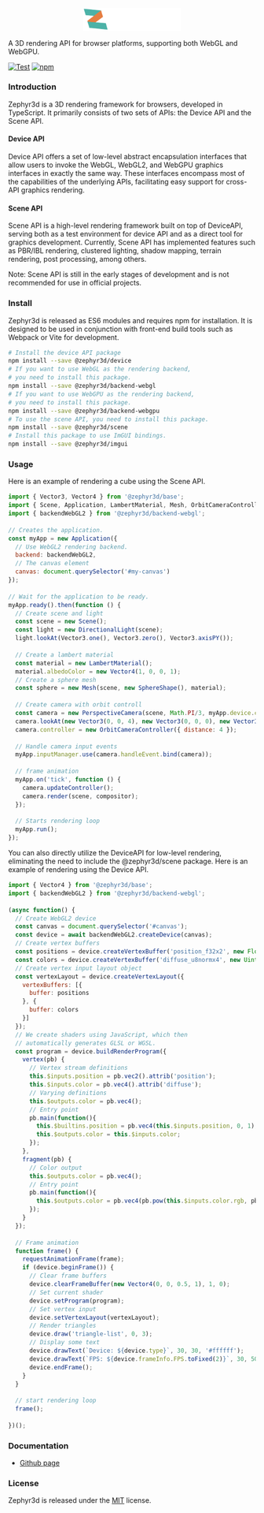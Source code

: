 <p align="center">
  <a href="https://gavinyork.github.io/zephyr3d">
    <img alt="zephyr3d" src="./site/web/media/logo_i.svg" style="width:200px;">
  </a>
</p>

A 3D rendering API for browser platforms, supporting both WebGL and WebGPU.

[![Test](https://github.com/gavinyork/zephyr3d/actions/workflows/ci.yml/badge.svg)](https://github.com/gavinyork/zephyr3d/actions/workflows/ci.yml)
[![npm](https://img.shields.io/npm/v/@zephyr3d/scene)](https://www.npmjs.com/package/@zephyr3d/scene)

### Introduction

Zephyr3d is a 3D rendering framework for browsers, developed in TypeScript. It primarily consists of two sets of APIs: the Device API and the Scene API.

#### Device API

Device API offers a set of low-level abstract encapsulation interfaces that allow users to invoke the WebGL, WebGL2, and WebGPU graphics interfaces in exactly the same way. These interfaces encompass most of the capabilities of the underlying APIs, facilitating easy support for cross-API graphics rendering. 

#### Scene API

Scene API is a high-level rendering framework built on top of DeviceAPI, serving both as a test environment for device API and as a direct tool for graphics development. Currently, Scene API has implemented features such as PBR/IBL rendering, clustered lighting, shadow mapping, terrain rendering, post processing, among others.

Note: Scene API is still in the early stages of development and is not recommended for use in official projects.

### Install

Zephyr3d is released as ES6 modules and requires npm for installation. It is designed to be used in conjunction with front-end build tools such as Webpack or Vite for development.

```bash
# Install the device API package
npm install --save @zephyr3d/device
# If you want to use WebGL as the rendering backend,
# you need to install this package.
npm install --save @zephyr3d/backend-webgl
# If you want to use WebGPU as the rendering backend,
# you need to install this package.
npm install --save @zephyr3d/backend-webgpu
# To use the scene API, you need to install this package.
npm install --save @zephyr3d/scene
# Install this package to use ImGUI bindings.
npm install --save @zephyr3d/imgui
```

### Usage

Here is an example of rendering a cube using the Scene API.

```javascript
import { Vector3, Vector4 } from '@zephyr3d/base';
import { Scene, Application, LambertMaterial, Mesh, OrbitCameraController, PerspectiveCamera, Compositor, Tonemap, SphereShape, DirectionalLight } from '@zephyr3d/scene';
import { backendWebGL2 } from '@zephyr3d/backend-webgl';

// Creates the application.
const myApp = new Application({
  // Use WebGL2 rendering backend.
  backend: backendWebGL2,
  // The canvas element
  canvas: document.querySelector('#my-canvas')
});

// Wait for the application to be ready.
myApp.ready().then(function () {
  // Create scene and light
  const scene = new Scene();
  const light = new DirectionalLight(scene);
  light.lookAt(Vector3.one(), Vector3.zero(), Vector3.axisPY());

  // Create a lambert material
  const material = new LambertMaterial();
  material.albedoColor = new Vector4(1, 0, 0, 1);
  // Create a sphere mesh
  const sphere = new Mesh(scene, new SphereShape(), material);

  // Create camera with orbit controll
  const camera = new PerspectiveCamera(scene, Math.PI/3, myApp.device.canvas.width/myApp.device.canvas.height, 1, 100);
  camera.lookAt(new Vector3(0, 0, 4), new Vector3(0, 0, 0), new Vector3(0, 1, 0));
  camera.controller = new OrbitCameraController({ distance: 4 });

  // Handle camera input events
  myApp.inputManager.use(camera.handleEvent.bind(camera));

  // frame animation
  myApp.on('tick', function () {
    camera.updateController();
    camera.render(scene, compositor);
  });

  // Starts rendering loop
  myApp.run();
});
```

You can also directly utilize the DeviceAPI for low-level rendering, eliminating the need to include the @zephyr3d/scene package. Here is an example of rendering using the Device API.

```javascript
import { Vector4 } from '@zephyr3d/base';
import { backendWebGL2 } from '@zephyr3d/backend-webgl';

(async function() {
  // Create WebGL2 device
  const canvas = document.querySelector('#canvas');
  const device = await backendWebGL2.createDevice(canvas);
  // Create vertex buffers
  const positions = device.createVertexBuffer('position_f32x2', new Float32Array([-0.3, -0.7, 0.3, -0.7, 0, 0.7]));
  const colors = device.createVertexBuffer('diffuse_u8normx4', new Uint8Array([255, 0, 0, 255, 0, 255, 0, 255, 0, 0, 255, 255]));
  // Create vertex input layout object
  const vertexLayout = device.createVertexLayout({
    vertexBuffers: [{
      buffer: positions
    }, {
      buffer: colors
    }]
  });
  // We create shaders using JavaScript, which then
  // automatically generates GLSL or WGSL.
  const program = device.buildRenderProgram({
    vertex(pb) {
      // Vertex stream definitions
      this.$inputs.position = pb.vec2().attrib('position');
      this.$inputs.color = pb.vec4().attrib('diffuse');
      // Varying definitions
      this.$outputs.color = pb.vec4();
      // Entry point
      pb.main(function(){
        this.$builtins.position = pb.vec4(this.$inputs.position, 0, 1);
        this.$outputs.color = this.$inputs.color;
      });
    },
    fragment(pb) {
      // Color output
      this.$outputs.color = pb.vec4();
      // Entry point
      pb.main(function(){
        this.$outputs.color = pb.vec4(pb.pow(this.$inputs.color.rgb, pb.vec3(1/2.2)), 1);
      });
    }
  });

  // Frame animation
  function frame() {
    requestAnimationFrame(frame);
    if (device.beginFrame()) {
      // Clear frame buffers
      device.clearFrameBuffer(new Vector4(0, 0, 0.5, 1), 1, 0);
      // Set current shader
      device.setProgram(program);
      // Set vertex input
      device.setVertexLayout(vertexLayout);
      // Render triangles
      device.draw('triangle-list', 0, 3);
      // Display some text
      device.drawText(`Device: ${device.type}`, 30, 30, '#ffffff');
      device.drawText(`FPS: ${device.frameInfo.FPS.toFixed(2)}`, 30, 50, '#ffff00');
      device.endFrame();
    }
  }

  // start rendering loop
  frame();

})();

```

### Documentation

- [Github page](https://gavinyork.github.io/zephyr3d)

### License

Zephyr3d is released under the [MIT](https://opensource.org/licenses/MIT) license.
